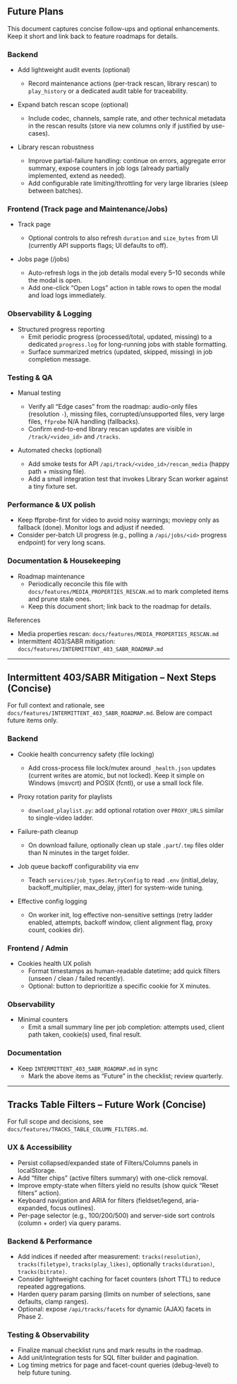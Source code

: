 ## Future Plans

This document captures concise follow-ups and optional enhancements. Keep it short and link back to feature roadmaps for details.

### Backend
- Add lightweight audit events (optional)
  - Record maintenance actions (per-track rescan, library rescan) to `play_history` or a dedicated audit table for traceability.

- Expand batch rescan scope (optional)
  - Include codec, channels, sample rate, and other technical metadata in the rescan results (store via new columns only if justified by use-cases).

- Library rescan robustness
  - Improve partial-failure handling: continue on errors, aggregate error summary, expose counters in job logs (already partially implemented, extend as needed).
  - Add configurable rate limiting/throttling for very large libraries (sleep between batches).

### Frontend (Track page and Maintenance/Jobs)
- Track page
  - Optional controls to also refresh `duration` and `size_bytes` from UI (currently API supports flags; UI defaults to off).

- Jobs page (/jobs)
  - Auto-refresh logs in the job details modal every 5–10 seconds while the modal is open.
  - Add one-click “Open Logs” action in table rows to open the modal and load logs immediately.

### Observability & Logging
- Structured progress reporting
  - Emit periodic progress (processed/total, updated, missing) to a dedicated `progress.log` for long-running jobs with stable formatting.
  - Surface summarized metrics (updated, skipped, missing) in job completion message.

### Testing & QA
- Manual testing
  - Verify all “Edge cases” from the roadmap: audio-only files (resolution `-`), missing files, corrupted/unsupported files, very large files, `ffprobe` N/A handling (fallbacks).
  - Confirm end-to-end library rescan updates are visible in `/track/<video_id>` and `/tracks`.

- Automated checks (optional)
  - Add smoke tests for API `/api/track/<video_id>/rescan_media` (happy path + missing file).
  - Add a small integration test that invokes Library Scan worker against a tiny fixture set.

### Performance & UX polish
- Keep ffprobe-first for video to avoid noisy warnings; moviepy only as fallback (done). Monitor logs and adjust if needed.
- Consider per-batch UI progress (e.g., polling a `/api/jobs/<id>` progress endpoint) for very long scans.

### Documentation & Housekeeping
- Roadmap maintenance
  - Periodically reconcile this file with `docs/features/MEDIA_PROPERTIES_RESCAN.md` to mark completed items and prune stale ones.
  - Keep this document short; link back to the roadmap for details.

References
 - Media properties rescan: `docs/features/MEDIA_PROPERTIES_RESCAN.md`
 - Intermittent 403/SABR mitigation: `docs/features/INTERMITTENT_403_SABR_ROADMAP.md`

---

## Intermittent 403/SABR Mitigation – Next Steps (Concise)

For full context and rationale, see `docs/features/INTERMITTENT_403_SABR_ROADMAP.md`. Below are compact future items only.

### Backend
- Cookie health concurrency safety (file locking)
  - Add cross-process file lock/mutex around `_health.json` updates (current writes are atomic, but not locked). Keep it simple on Windows (msvcrt) and POSIX (fcntl), or use a small lock file.

- Proxy rotation parity for playlists
  - `download_playlist.py`: add optional rotation over `PROXY_URLS` similar to single-video ladder.

- Failure-path cleanup
  - On download failure, optionally clean up stale `.part`/`.tmp` files older than N minutes in the target folder.

- Job queue backoff configurability via env
  - Teach `services/job_types.RetryConfig` to read `.env` (initial_delay, backoff_multiplier, max_delay, jitter) for system-wide tuning.

- Effective config logging
  - On worker init, log effective non-sensitive settings (retry ladder enabled, attempts, backoff window, client alignment flag, proxy count, cookies dir).

### Frontend / Admin
- Cookies health UX polish
  - Format timestamps as human-readable datetime; add quick filters (unseen / clean / failed recently).
  - Optional: button to deprioritize a specific cookie for X minutes.

### Observability
- Minimal counters
  - Emit a small summary line per job completion: attempts used, client path taken, cookie(s) used, final result.

### Documentation
- Keep `INTERMITTENT_403_SABR_ROADMAP.md` in sync
  - Mark the above items as “Future” in the checklist; review quarterly.

---

## Tracks Table Filters – Future Work (Concise)

For full scope and decisions, see `docs/features/TRACKS_TABLE_COLUMN_FILTERS.md`.

### UX & Accessibility
- Persist collapsed/expanded state of Filters/Columns panels in localStorage.
- Add “filter chips” (active filters summary) with one-click removal.
- Improve empty-state when filters yield no results (show quick “Reset filters” action).
- Keyboard navigation and ARIA for filters (fieldset/legend, aria-expanded, focus outlines).
- Per-page selector (e.g., 100/200/500) and server-side sort controls (column + order) via query params.

### Backend & Performance
- Add indices if needed after measurement: `tracks(resolution)`, `tracks(filetype)`, `tracks(play_likes)`, optionally `tracks(duration)`, `tracks(bitrate)`.
- Consider lightweight caching for facet counters (short TTL) to reduce repeated aggregations.
- Harden query param parsing (limits on number of selections, sane defaults, clamp ranges).
- Optional: expose `/api/tracks/facets` for dynamic (AJAX) facets in Phase 2.

### Testing & Observability
- Finalize manual checklist runs and mark results in the roadmap.
- Add unit/integration tests for SQL filter builder and pagination.
- Log timing metrics for page and facet-count queries (debug-level) to help future tuning.


